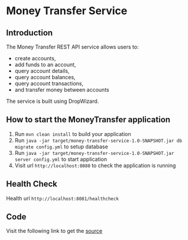 # Money Transfer Service

Introduction
---

The Money Transfer REST API service allows users to:
* create accounts,
* add funds to an account,
* query account details,
* query account balances,
* query account transactions,
* and transfer money between accounts

The service is built using DropWizard.

How to start the MoneyTransfer application
---

1. Run `mvn clean install` to build your application
1. Run `java -jar target/money-transfer-service-1.0-SNAPSHOT.jar db migrate config.yml` to setup database 
1. Run `java -jar target/money-transfer-service-1.0-SNAPSHOT.jar server config.yml` to start application
1. Visit url `http://localhost:8080` to check the application is running

Health Check
---

Health url `http://localhost:8081/healthcheck`

Code
---
Visit the following link to get the [source](https://github.com/ahoqueali/ahoqueali.github.io/tree/master/money-transfer-service)
